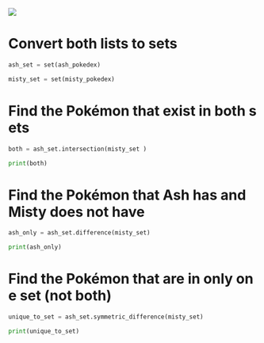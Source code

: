 ![](../../../../Anexos/Pasted%20image%2020220831233924.png)
# Convert both lists to sets

```python
ash_set = set(ash_pokedex)

misty_set = set(misty_pokedex)
```
  

# Find the Pokémon that exist in both sets

``` python
both = ash_set.intersection(misty_set )

print(both)
```
  

# Find the Pokémon that Ash has and Misty does not have

``` python
ash_only = ash_set.difference(misty_set)

print(ash_only)
```

  

# Find the Pokémon that are in only one set (not both)

```python
unique_to_set = ash_set.symmetric_difference(misty_set)

print(unique_to_set)
```
